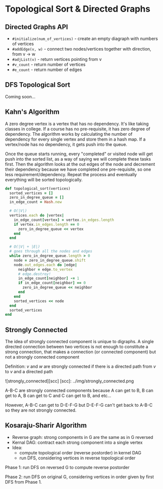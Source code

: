 # Topological Sort & Directed Graphs

## Directed Graphs API
* `#initialize(num_of_vertices)` - create an empty diagraph with numbers of
vertices
* `#addEdge(v, w)` - connect two nodes/vertices together with direction,
from v -> w
* `#adjList(v)` - return vertices pointing from v
* `#v_count` - return number of vertices
* `#e_count` - return number of edges

## DFS Topological Sort
Coming soon...

## Kahn's Algorithm
A zero degree vertex is a vertex that has no dependency. It's like taking
classes in college. If a course has no pre-requisite, it has zero degree of
dependency. The algorithm works by calculating the number of dependency for
every single vertex and store them in a hash map. If a vertex/node has no
dependency, it gets push into the queue.

Once the queue starts running, every "completed" or visited node will get
push into the sorted list, as a way of saying we will complete these tasks
first. Then the algorithm looks at the out edges of the node and decrement
their dependency because we have completed one pre-requisite, so one less
requirement/dependency. Repeat the process and eventually everything will
be sorted topologically.

``` ruby
def topological_sort(vertices)
  sorted_vertices = []
  zero_in_degree_queue = []
  in_edge_count = Hash.new

  # O(|V|)
  vertices.each do |vertex|
    in_edge_count[vertex] = vertex.in_edges.length
    if vertex.in_edges.length == 0
      zero_in_degree_queue << vertex
    end
  end

  # O(|V| + |E|)
  # goes through all the nodes and edges
  while zero_in_degree_queue.length > 0
    node = zero_in_degree_queue.shift
    node.out_edges.each do |edge|
      neighbor = edge.to_vertex
      # edge.destroy!
      in_edge_count[neighbor] -= 1
      if in_edge_count[neighbor] == 0
        zero_in_degree_queue << neighbor
      end
    end
    sorted_vertices << node
  end
  sorted_vertices
end
```
## Strongly Connected
The idea of strongly connected component is unique to digraphs. A single
directed connection between two vertices is not enough to constitute a
strong connection, that makes a connection (or connected component) but not
a strongly connected component

Definition: *v* and *w* are strongly connected if there is a directed path
from *v* to *v* and a directed path

![strongly_connected][scc]
[scc]: ../img/strongly_connected.png

A-B-C are strongly connected components because A can get to B, B can get to A, B can get to C and C can get to B, and etc...

However, A-B-C can get to D-E-F-G but D-E-F-G can't get back to A-B-C so they are not strongly connected.

## Kosaraju-Sharir Algorithm
* Reverse graph: strong components in G are the same as in G reversed
* Kernal DAG: contract each strong component into a single vertex
* Idea:
  * compute topological order (reverse postorder) in kernel DAG
  * run DFS, considering vertices in reverse topological order

Phase 1: run DFS on reversed G to compute reverse postorder

Phase 2: run DFS on original G, considering vertices in order given by
first DFS from Phase 1.
